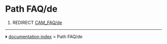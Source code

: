 # Path FAQ/de
1.  REDIRECT [CAM_FAQ/de](CAM_FAQ/de.md)



---
⏵ [documentation index](../README.md) > Path FAQ/de
